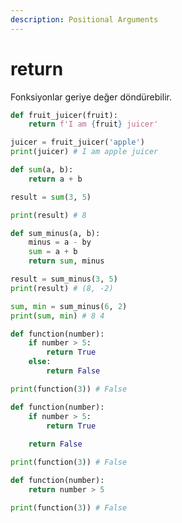 ```yaml
---
description: Positional Arguments
---
```


# return

Fonksiyonlar geriye değer döndürebilir.

```python
def fruit_juicer(fruit):
    return f'I am {fruit} juicer'

juicer = fruit_juicer('apple')
print(juicer) # I am apple juicer
```

```python
def sum(a, b):
    return a + b

result = sum(3, 5)

print(result) # 8
```

```python
def sum_minus(a, b):
    minus = a - by
    sum = a + b
    return sum, minus

result = sum_minus(3, 5)
print(result) # (8, -2)

sum, min = sum_minus(6, 2) 
print(sum, min) # 8 4
```

```python
def function(number):
    if number > 5:
        return True
    else:
        return False

print(function(3)) # False
```

```python
def function(number):
    if number > 5:
        return True
    
    return False

print(function(3)) # False
```

```python
def function(number):   
    return number > 5

print(function(3)) # False
```
